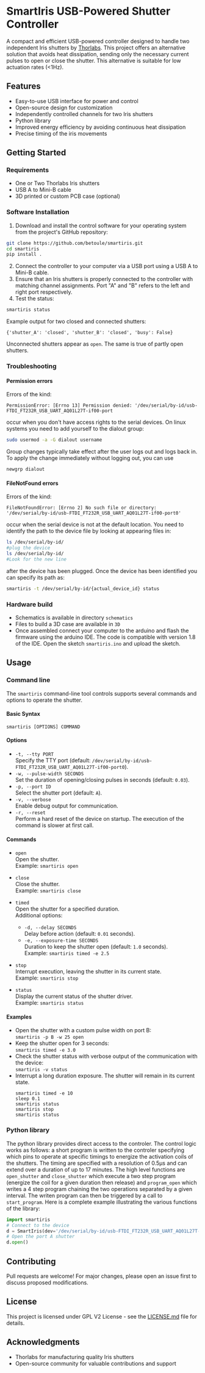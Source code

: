 SmartIris USB-Powered Shutter Controller
========================================

A compact and efficient USB-powered controller designed to handle two
independent Iris shutters by
[Thorlabs](https://www.thorlabs.com/newgrouppage9.cfm?objectgroup_id=6619&pn=SHB1T#7096). This
project offers an alternative solution that avoids heat dissipation,
sending only the necessary current pulses to open or close the
shutter. This alternative is suitable for low actuation rates (<1Hz).

Features
--------

* Easy-to-use USB interface for power and control
* Open-source design for customization
* Independently controlled channels for two Iris shutters
* Python library
* Improved energy efficiency by avoiding continuous heat dissipation
* Precise timing of the iris movements

Getting Started
---------------

### Requirements

* One or Two Thorlabs Iris shutters
* USB A to Mini-B cable
* 3D printed or custom PCB case (optional)

### Software Installation

1. Download and install the control software for your operating system from the project's GitHub repository:
```bash
git clone https://github.com/betoule/smartiris.git
cd smartiris
pip install .
```
2. Connect the controller to your computer via a USB port using a USB A to Mini-B cable.
3. Ensure that an Iris shutters is properly connected to the controller with matching channel assignments. Port "A" and "B" refers to the left and right port respectively.
4. Test the status:
```bash
smartiris status
```
Example output for two closed and connected shutters:
```
{'shutter_A': 'closed', 'shutter_B': 'closed', 'busy': False}
```

Unconnected shutters appear as `open`. The same is true of partly open shutters.

### Troubleshooting

#### Permission errors 

Errors of the kind:
```
PermissionError: [Errno 13] Permission denied: '/dev/serial/by-id/usb-FTDI_FT232R_USB_UART_AQ01L27T-if00-port
```
occur when you don't have access rights to the serial devices. On linux systems you need to add yourself to the dialout group:
```bash
sudo usermod -a -G dialout username
```
Group changes typically take effect after the user logs out and logs back in. To apply the change immediately without logging out, you can use
```bash
newgrp dialout
```

#### FileNotFound errors

Errors of the kind:
```
FileNotFoundError: [Errno 2] No such file or directory: '/dev/serial/by-id/usb-FTDI_FT232R_USB_UART_AQ01L27T-if00-port0'
```
occur when the serial device is not at the default location. You need to identify the path to the device file by looking at appearing files in:
```bash
ls /dev/serial/by-id/
#plug the device
ls /dev/serial/by-id/
#Look for the new line
```
after the device has been plugged. Once the device has been identified you can specify its path as:
```bash
smartiris -t /dev/serial/by-id/{actual_device_id} status
```

### Hardware build

* Schematics is available in directory `schematics`
* Files to build a 3D case are available in `3D`
* Once assembled connect your computer to the arduino and flash the firmware using the arduino IDE. The code is compatible with version 1.8 of the IDE. Open the sketch `smartiris.ino` and upload the sketch.

Usage
-----
### Command line

The `smartiris` command-line tool controls supports several commands and options to operate the shutter.

#### Basic Syntax
```
smartiris [OPTIONS] COMMAND
```

#### Options
- `-t, --tty PORT`  
  Specify the TTY port (default: `/dev/serial/by-id/usb-FTDI_FT232R_USB_UART_AQ01L27T-if00-port0`).
- `-w, --pulse-width SECONDS`  
  Set the duration of opening/closing pulses in seconds (default: `0.03`).
- `-p, --port ID`  
  Select the shutter port (default: `A`).
- `-v, --verbose`  
  Enable debug output for communication.
- `-r, --reset`  
  Perform a hard reset of the device on startup. The execution of the command is slower at first call.

#### Commands
- `open`  
  Open the shutter.  
  Example: `smartiris open`

- `close`  
  Close the shutter.  
  Example: `smartiris close`

- `timed`  
  Open the shutter for a specified duration.  
  Additional options:  
  - `-d, --delay SECONDS`  
    Delay before action (default: `0.01` seconds).  
  - `-e, --exposure-time SECONDS`  
    Duration to keep the shutter open (default: `1.0` seconds).  
  Example: `smartiris timed -e 2.5`

- `stop`  
  Interrupt execution, leaving the shutter in its current state.  
  Example: `smartiris stop`

- `status`  
  Display the current status of the shutter driver.  
  Example: `smartiris status`

#### Examples
- Open the shutter with a custom pulse width on port B:  
  `smartiris -p B -w 25 open`
- Keep the shutter open for 3 seconds:  
  `smartiris timed -e 3.0`
- Check the shutter status with verbose output of the communication with the device:  
  `smartiris -v status`
- Interrupt a long duration exposure. The shutter will remain in its current state.
  ```
  smartiris timed -e 10
  sleep 0.1
  smartiris status
  smartiris stop
  smartiris status
  ```

### Python library

The python library provides direct access to the controler. The control logic works as follows: a short program is written to the controler specifying which pins to operate at specific timings to energize the activation coils of the shutters. The timing are specified with a resolution of 0.5μs and can extend over a duration of up to 17 minutes. The high level functions are `open_shutter` and `close_shutter` which execute a two step program (energize the coil for a given duration then release) and `program_open` which writes a 4 step program chaining the two operations separated by a given interval. The writen program can then be triggered by a call to `start_program`. Here is a complete example illustrating the various functions of the library:

```python
import smartiris
# Connect to the device
d = SmartIris(dev='/dev/serial/by-id/usb-FTDI_FT232R_USB_UART_AQ01L27T-if00-port0')
# Open the port A shutter
d.open()

```

Contributing
------------

Pull requests are welcome! For major changes, please open an issue first to discuss proposed modifications.

License
-------

This project is licensed under GPL V2 License - see the [LICENSE.md](LICENSE.md) file for details.

Acknowledgments
--------------

* Thorlabs for manufacturing quality Iris shutters
* Open-source community for valuable contributions and support
